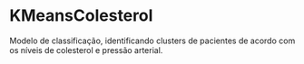 # KMeansColesterol
Modelo de classificação, identificando clusters de pacientes de acordo com os níveis de colesterol e pressão arterial.
